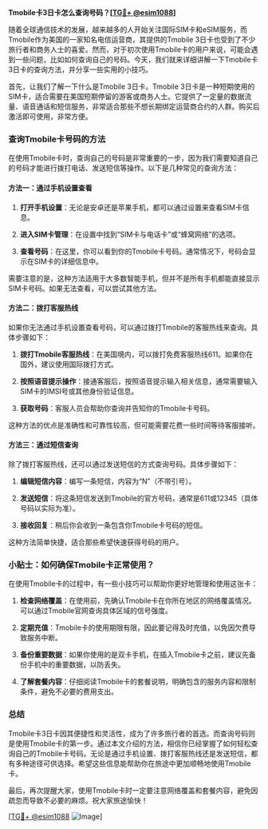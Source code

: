 **Tmobile卡3日卡怎么查询号码？[[TG💪+ @esim1088](https://t.me/s/esim1088)]**

随着全球通信技术的发展，越来越多的人开始关注国际SIM卡和eSIM服务，而Tmobile作为美国的一家知名电信运营商，其提供的Tmobile 3日卡也受到了不少旅行者和商务人士的喜爱。然而，对于初次使用Tmobile卡的用户来说，可能会遇到一些问题，比如如何查询自己的号码。今天，我们就来详细讲解一下Tmobile卡3日卡的查询方法，并分享一些实用的小技巧。

首先，让我们了解一下什么是Tmobile 3日卡。Tmobile 3日卡是一种短期使用的SIM卡，适合需要在美国短期停留的游客或商务人士。它提供了一定量的数据流量、语音通话和短信服务，非常适合那些不想长期绑定运营商合约的人群。购买后激活即可使用，非常方便。

### 查询Tmobile卡号码的方法

在使用Tmobile卡时，查询自己的号码是非常重要的一步，因为我们需要知道自己的号码才能进行拨打电话、发送短信等操作。以下是几种常见的查询方法：

#### 方法一：通过手机设置查看

1. **打开手机设置**：无论是安卓还是苹果手机，都可以通过设置来查看SIM卡信息。
   
2. **进入SIM卡管理**：在设置中找到“SIM卡与电话卡”或“蜂窝网络”的选项。

3. **查看号码**：在这里，你可以看到你的Tmobile卡号码。通常情况下，号码会显示在SIM卡的详细信息中。

需要注意的是，这种方法适用于大多数智能手机，但并不是所有手机都能直接显示SIM卡号码。如果无法查看，可以尝试其他方法。

#### 方法二：拨打客服热线

如果你无法通过手机设置查看号码，可以通过拨打Tmobile的客服热线来查询。具体步骤如下：

1. **拨打Tmobile客服热线**：在美国境内，可以拨打免费客服热线611。如果你在国外，建议使用国际拨打方式。

2. **按照语音提示操作**：接通客服后，按照语音提示输入相关信息，通常需要输入SIM卡的IMSI号或其他身份验证信息。

3. **获取号码**：客服人员会帮助你查询并告知你的Tmobile卡号码。

这种方法的优点是准确性和可靠性较高，但可能需要花费一些时间等待客服接听。

#### 方法三：通过短信查询

除了拨打客服热线，还可以通过发送短信的方式查询号码。具体步骤如下：

1. **编辑短信内容**：编写一条短信，内容为“N”（不带引号）。

2. **发送短信**：将这条短信发送到Tmobile的官方号码，通常是611或12345（具体号码以实际为准）。

3. **接收回复**：稍后你会收到一条包含你Tmobile卡号码的短信。

这种方法简单快捷，适合那些希望快速获得号码的用户。

### 小贴士：如何确保Tmobile卡正常使用？

在使用Tmobile卡的过程中，有一些小技巧可以帮助你更好地管理和使用这张卡：

1. **检查网络覆盖**：在使用前，先确认Tmobile卡在你所在地区的网络覆盖情况。可以通过Tmobile官网查询具体区域的信号强度。

2. **定期充值**：Tmobile卡的使用期限有限，因此要记得及时充值，以免因欠费导致服务中断。

3. **备份重要数据**：如果你使用的是双卡手机，在插入Tmobile卡之前，建议先备份手机中的重要数据，以防丢失。

4. **了解套餐内容**：仔细阅读Tmobile卡的套餐说明，明确包含的服务内容和限制条件，避免不必要的费用支出。

### 总结

Tmobile卡3日卡因其便捷性和灵活性，成为了许多旅行者的首选。而查询号码则是使用Tmobile卡的第一步。通过本文介绍的方法，相信你已经掌握了如何轻松查询自己的Tmobile卡号码。无论是通过手机设置、拨打客服热线还是发送短信，都有多种途径可供选择。希望这些信息能帮助你在旅途中更加顺畅地使用Tmobile卡。

最后，再次提醒大家，使用Tmobile卡时一定要注意网络覆盖和套餐内容，避免因疏忽而导致不必要的麻烦。祝大家旅途愉快！

[[TG💪+ @esim1088](https://t.me/s/esim1088) ![Image](https://i.postimg.cc/4NQfJmqS/Snipaste-2025-05-13-00-14-12.png)]